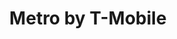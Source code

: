 ---
title: "Metro by T-Mobile"
url: /philadelphia/metro-by-t-mobile-north-broad-street/
shop: mobile phone
---